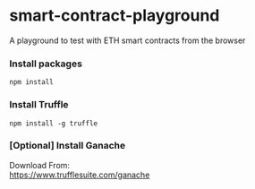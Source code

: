 # smart-contract-playground
A playground to test with ETH smart contracts from the browser

### Install packages
```
npm install
```

### Install Truffle
```
npm install -g truffle
```

### [Optional] Install **Ganache**
Download From:  
https://www.trufflesuite.com/ganache

